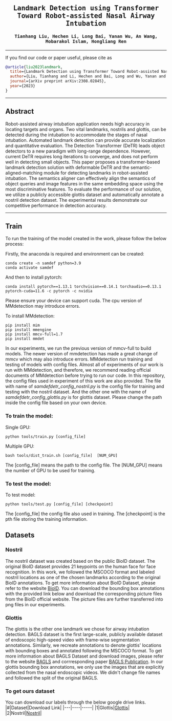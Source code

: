 

<div align="center">

<samp>

<h2> Landmark Detection using Transformer Toward Robot-assisted Nasal Airway Intubation </h1>

<h4> Tianhang Liu, Hechen Li, Long Bai, Yanan Wu, An Wang, Mobarakol Islam, Hongliang Ren </h3>

</samp>   

</div>     

---

If you find our code or paper useful, please cite as

```bibtex
@article{liu2023landmark,
  title={Landmark Detection using Transformer Toward Robot-assisted Nasal Airway Intubation},
  author={Liu, Tianhang and Li, Hechen and Bai, Long and Wu, Yanan and Wang, An and Islam, Mobarakol and Ren, Hongliang},
  journal={arXiv preprint arXiv:2308.02845},
  year={2023}
}
```

---
## Abstract

Robot-assisted airway intubation application needs high accuracy in locating targets and organs. Two vital landmarks, nostrils and glottis, can be detected during the intubation to accommodate the stages of nasal intubation. Automated landmark detection can provide accurate localization and quantitative evaluation. The Detection Transformer (DeTR) leads object detectors to a new paradigm with long-range dependence. However, current DeTR requires long iterations to converge, and does not perform well in detecting small objects. This paper proposes a transformer-based landmark detection solution with deformable DeTR and the semantic-aligned-matching module for detecting landmarks in robot-assisted intubation. The semantics aligner can effectively align the semantics of object queries and image features in the same embedding space using the most discriminative features. To evaluate the performance of our solution, we utilize a publicly accessible glottis dataset and automatically annotate a nostril detection dataset. The experimental results demonstrate our competitive performance in detection accuracy.


---
## Train 
To run the training of the model created in the work, please follow the below process:

Firstly, the anaconda is required and environment can be created:
```
conda create -n samdef python=3.9
conda activate samdef
```

And then to install pytorch:
```
conda install pytorch==1.13.1 torchvision==0.14.1 torchaudio==0.13.1 pytorch-cuda=11.6 -c pytorch -c nvidia
```
Please ensure your device can support cuda. The cpu version of MMdetection may introduce errors.

  To install MMdetection:
```
pip install mim
pip install mmengine
pip install mmcv-full=1.7
pip install mmdet
```
  In our experiments, we run the previous version of mmcv-full to build models. The newer version of mmdetection has made a great change of mmcv which may also introduce errors.
  MMdetection run training and testing of models with config files. Almost all of experiments of our work is run with MMdetection, and therefore, we recommend reading official documents of MMdetection before trying to run our code.
  In this repository, the config files used in experiment of this work are also provided. The file with name of *samdefdetr_config_nostril.py* is the config file for training and testing with the nostril dataset. And the other one with the name of *samdefdetr_config_glottis.py* is for glottis dataset. Please change the path inside the config file based on your own device. 
  
### To train the model:
Single GPU: 
```
python tools/train.py [config_file]
```
Multiple GPU: 
```
bash tools/dist_train.sh [config_file]  [NUM_GPU]
```
  The [config_file] means the path to the config file.
  The [NUM_GPU] means the number of GPU to be used for training.

### To test the model:
To test model:
```
python tools/test.py [config_file] [checkpoint]
```
  The [config_file] the config file also used in training.
  The [checkpoint] is the pth file storing the training information. 

## Datasets
### Nostril
The nostril dataset was created based on the public BioID dataset. The original BioID dataset provides 21 keypoints on the human face for face recognition. In this work, we followed the MSCOCO format and labeled nostril locations as one of the chosen landmarks according to the original BioID annotations. To get more information about BioID Dataset, please refer to the website [BioID](https://www.bioid.com/facedb/). You can download the bounding box annotations with the provided link below and download the corresponding picture files from the BioID official website. The picture files are further transferred into png files in our experiments. 
### Glottis
The glottis is the other one landmark we chose for airway intubation detection. BAGLS dataset is the first large-scale, publicly available dataset of endoscopic high-speed video with frame-wise segmentation annotations. Similarly, we recreate annotations to denote glottis' locations with bounding boxes and annotated following the MSCOCO format. To get more information about BAGLS Dataset and download images, please refer to the website [BAGLS](https://www.bagls.org/) and corrresponding paper [BAGLS Publication](https://www.nature.com/articles/s41597-020-0526-3). In our glottis bounding box annotations, we only use the images that are explicitly collected from the nasal endoscopic videos. We didn't change file names and followed the split of the original BAGLS.
### To get ours dataset
You can download our labels through the below google drive links.
|#|Dataset|Download Link|
|---|----|-----|
|1|Glottis|[Glottis](https://drive.google.com/file/d/1aYC916aRIBV2GChRXzx3osygcfc-zH-o/view?usp=sharing)|
|2|Nostril|[Nostril](https://drive.google.com/file/d/12crq372XZp8a_xt60EbmTT65UGZr3Fum/view?usp=sharing)|
